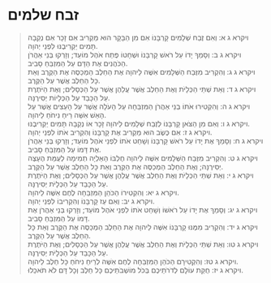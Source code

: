 # זבח שלמים

> ויקרא ג א: וְאִם זֶבַח שְׁלָמִים קָרְבָּנוֹ אִם מִן הַבָּקָר הוּא מַקְרִיב אִם זָכָר אִם נְקֵבָה תָּמִים יַקְרִיבֶנּוּ לִפְנֵי יְהוָה.  
> ויקרא ג ב: וְסָמַךְ יָדוֹ עַל רֹאשׁ קָרְבָּנוֹ וּשְׁחָטוֹ פֶּתַח אֹהֶל מוֹעֵד; וְזָרְקוּ בְּנֵי אַהֲרֹן הַכֹּהֲנִים אֶת הַדָּם עַל הַמִּזְבֵּחַ סָבִיב.  
> ויקרא ג ג: וְהִקְרִיב מִזֶּבַח הַשְּׁלָמִים אִשֶּׁה לַיהוָה אֶת הַחֵלֶב הַמְכַסֶּה אֶת הַקֶּרֶב וְאֵת כָּל הַחֵלֶב אֲשֶׁר עַל הַקֶּרֶב.  
> ויקרא ג ד: וְאֵת שְׁתֵּי הַכְּלָיֹת וְאֶת הַחֵלֶב אֲשֶׁר עֲלֵהֶן אֲשֶׁר עַל הַכְּסָלִים; וְאֶת הַיֹּתֶרֶת עַל הַכָּבֵד עַל הַכְּלָיוֹת יְסִירֶנָּה.  
> ויקרא ג ה: וְהִקְטִירוּ אֹתוֹ בְנֵי אַהֲרֹן הַמִּזְבֵּחָה עַל הָעֹלָה אֲשֶׁר עַל הָעֵצִים אֲשֶׁר עַל הָאֵשׁ אִשֵּׁה רֵיחַ נִיחֹחַ לַיהוָה.  
> ויקרא ג ו: וְאִם מִן הַצֹּאן קָרְבָּנוֹ לְזֶבַח שְׁלָמִים לַיהוָה זָכָר אוֹ נְקֵבָה תָּמִים יַקְרִיבֶנּוּ.  
> ויקרא ג ז: אִם כֶּשֶׂב הוּא מַקְרִיב אֶת קָרְבָּנוֹ וְהִקְרִיב אֹתוֹ לִפְנֵי יְהוָה.  
> ויקרא ג ח: וְסָמַךְ אֶת יָדוֹ עַל רֹאשׁ קָרְבָּנוֹ וְשָׁחַט אֹתוֹ לִפְנֵי אֹהֶל מוֹעֵד; וְזָרְקוּ בְּנֵי אַהֲרֹן אֶת דָּמוֹ עַל הַמִּזְבֵּחַ סָבִיב.  
> ויקרא ג ט: וְהִקְרִיב מִזֶּבַח הַשְּׁלָמִים אִשֶּׁה לַיהוָה חֶלְבּוֹ הָאַלְיָה תְמִימָה לְעֻמַּת הֶעָצֶה יְסִירֶנָּה; וְאֶת הַחֵלֶב הַמְכַסֶּה אֶת הַקֶּרֶב וְאֵת כָּל הַחֵלֶב אֲשֶׁר עַל הַקֶּרֶב.  
> ויקרא ג י: וְאֵת שְׁתֵּי הַכְּלָיֹת וְאֶת הַחֵלֶב אֲשֶׁר עֲלֵהֶן אֲשֶׁר עַל הַכְּסָלִים; וְאֶת הַיֹּתֶרֶת עַל הַכָּבֵד עַל הַכְּלָיֹת יְסִירֶנָּה.  
> ויקרא ג יא: וְהִקְטִירוֹ הַכֹּהֵן הַמִּזְבֵּחָה לֶחֶם אִשֶּׁה לַיהוָה.  
> ויקרא ג יב: וְאִם עֵז קָרְבָּנוֹ וְהִקְרִיבוֹ לִפְנֵי יְהוָה.  
> ויקרא ג יג: וְסָמַךְ אֶת יָדוֹ עַל רֹאשׁוֹ וְשָׁחַט אֹתוֹ לִפְנֵי אֹהֶל מוֹעֵד; וְזָרְקוּ בְּנֵי אַהֲרֹן אֶת דָּמוֹ עַל הַמִּזְבֵּחַ סָבִיב.  
> ויקרא ג יד: וְהִקְרִיב מִמֶּנּוּ קָרְבָּנוֹ אִשֶּׁה לַיהוָה אֶת הַחֵלֶב הַמְכַסֶּה אֶת הַקֶּרֶב וְאֵת כָּל הַחֵלֶב אֲשֶׁר עַל הַקֶּרֶב.  
> ויקרא ג טו: וְאֵת שְׁתֵּי הַכְּלָיֹת וְאֶת הַחֵלֶב אֲשֶׁר עֲלֵהֶן אֲשֶׁר עַל הַכְּסָלִים; וְאֶת הַיֹּתֶרֶת עַל הַכָּבֵד עַל הַכְּלָיֹת יְסִירֶנָּה.  
> ויקרא ג טז: וְהִקְטִירָם הַכֹּהֵן הַמִּזְבֵּחָה לֶחֶם אִשֶּׁה לְרֵיחַ נִיחֹחַ כָּל חֵלֶב לַיהוָה.  
> ויקרא ג יז: חֻקַּת עוֹלָם לְדֹרֹתֵיכֶם בְּכֹל מוֹשְׁבֹתֵיכֶם כָּל חֵלֶב וְכָל דָּם לֹא תֹאכֵלוּ.   
 

